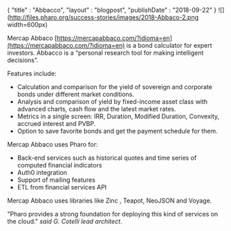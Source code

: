 {"title" : "Abbacco","layout" : "blogpost", "publishDate" : "2018-09-22"}![](http://files.pharo.org/success-stories/images/2018-Abbaco-2.png width=600px)Mercap Abbaco [https://mercapabbaco.com/?idioma=en](https://mercapabbaco.com/?idioma=en)is a bond calculator for expert investors. Abbacco is a “personal research tool for making intelligent decisions”.Features include:- Calculation and comparison for the yield of sovereign and corporate bonds under different market conditions.- Analysis and comparison of yield by fixed-income asset class with advanced charts, cash flow and the latest market rates.- Metrics in a single screen: IRR, Duration, Modified Duration, Convexity, accrued interest and PVBP.- Option to save favorite bonds and get the payment schedule for them.Mercap Abbaco uses Pharo for:- Back-end services such as historical quotes and time series of computed financial indicators- Auth0 integration- Support of mailing features- ETL from financial services APIMercap Abbaco uses libraries like Zinc , Teapot, NeoJSON and Voyage."Pharo provides a strong foundation for deploying this kind of services on the cloud." _said G. Cotelli lead architect_.